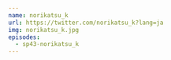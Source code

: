 ```yaml
---
name: norikatsu_k
url: https://twitter.com/norikatsu_k?lang=ja
img: norikatsu_k.jpg
episodes:
  - sp43-norikatsu_k
---
```

